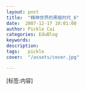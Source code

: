 ```yaml
---
layout: post  
title:  "精神世界的黑暗时代_6"
date:  2007-12-17 10:01:00
author: Pickle Cai  
categories: EduBlog  
keywords: 
description:   
tags:	pickle   
cover:  "/assets/cover.jpg"  

---
```


[标签:内容]
